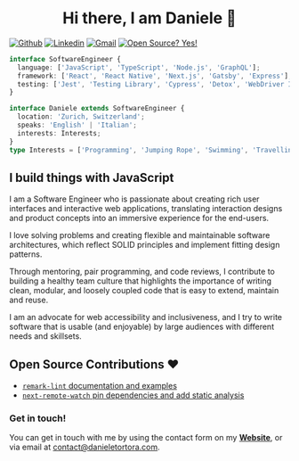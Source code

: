 <h1 align="center">Hi there, I am Daniele 👋</h1>

[![Github](https://img.shields.io/badge/-Github-000?style=flat&logo=Github&logoColor=white)](https://github.com/floroz)
[![Linkedin](https://img.shields.io/badge/-LinkedIn-blue?style=flat&logo=Linkedin&logoColor=white)](https://www.linkedin.com/in/danieletortora/)
[![Gmail](https://img.shields.io/badge/-Gmail-c14438?style=flat&logo=Gmail&logoColor=white)](mailto:contact@danieletortora.com)
[![Open Source? Yes!](https://badgen.net/badge/Open%20Source%20%3F/Yes%21/blue?icon=github)](https://github.com/floroz/floroz/edit/master/README.md#open-source-contributions)


```ts
interface SoftwareEngineer {
  language: ['JavaScript', 'TypeScript', 'Node.js', 'GraphQL'];
  framework: ['React', 'React Native', 'Next.js', 'Gatsby', 'Express'];
  testing: ['Jest', 'Testing Library', 'Cypress', 'Detox', 'WebDriver IO'];
}

interface Daniele extends SoftwareEngineer {
  location: 'Zurich, Switzerland';
  speaks: 'English' | 'Italian';
  interests: Interests;
}
type Interests = ['Programming', 'Jumping Rope', 'Swimming', 'Travelling'];
```

## I build things with JavaScript 

I am a Software Engineer who is passionate about creating rich user interfaces and interactive web applications, translating interaction designs and product concepts into an immersive experience for the end-users.

I love solving problems and creating flexible and maintainable software architectures, which reflect SOLID principles and implement fitting design patterns.

Through mentoring, pair programming, and code reviews, I contribute to building a healthy team culture that highlights the importance of writing clean, modular, and loosely coupled code that is easy to extend, maintain and reuse.

I am an advocate for web accessibility and inclusiveness, and I try to write software that is usable (and enjoyable) by large audiences with different needs and skillsets.


## Open Source Contributions :heart:

- [`remark-lint` documentation and examples](https://github.com/remarkjs/remark-lint/pull/262)
- [`next-remote-watch` pin dependencies and add static analysis](https://github.com/hashicorp/next-remote-watch/pull/21)



### Get in touch!

You can get in touch with me by using the contact form on my [**Website**](https://www.danieletortora.com), or via email at contact@danieletortora.com.
